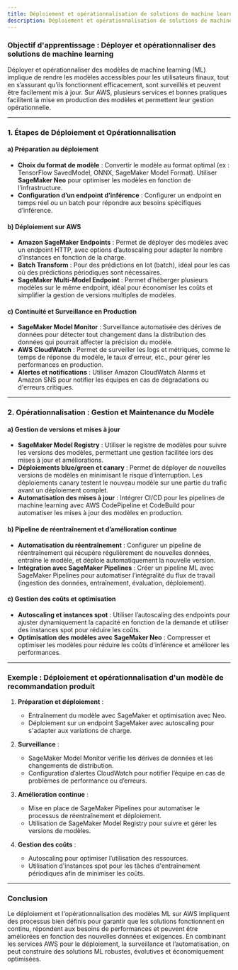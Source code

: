```yaml
---
title: Déploiement et opérationnalisation de solutions de machine learning
description: Déploiement et opérationnalisation de solutions de machine learning
---
```


### Objectif d'apprentissage : **Déployer et opérationnaliser des solutions de machine learning**

Déployer et opérationnaliser des modèles de machine learning (ML) implique de rendre les modèles accessibles pour les utilisateurs finaux, tout en s’assurant qu’ils fonctionnent efficacement, sont surveillés et peuvent être facilement mis à jour. Sur AWS, plusieurs services et bonnes pratiques facilitent la mise en production des modèles et permettent leur gestion opérationnelle.

---

### 1. **Étapes de Déploiement et Opérationnalisation**

#### a) **Préparation au déploiement**

- **Choix du format de modèle** : Convertir le modèle au format optimal (ex : TensorFlow SavedModel, ONNX, SageMaker Model Format). Utiliser **SageMaker Neo** pour optimiser les modèles en fonction de l’infrastructure.
- **Configuration d’un endpoint d’inférence** : Configurer un endpoint en temps réel ou un batch pour répondre aux besoins spécifiques d’inférence.

#### b) **Déploiement sur AWS**

- **Amazon SageMaker Endpoints** : Permet de déployer des modèles avec un endpoint HTTP, avec options d’autoscaling pour adapter le nombre d’instances en fonction de la charge.
- **Batch Transform** : Pour des prédictions en lot (batch), idéal pour les cas où des prédictions périodiques sont nécessaires.
- **SageMaker Multi-Model Endpoint** : Permet d’héberger plusieurs modèles sur le même endpoint, idéal pour économiser les coûts et simplifier la gestion de versions multiples de modèles.

#### c) **Continuité et Surveillance en Production**

- **SageMaker Model Monitor** : Surveillance automatisée des dérives de données pour détecter tout changement dans la distribution des données qui pourrait affecter la précision du modèle.
- **AWS CloudWatch** : Permet de surveiller les logs et métriques, comme le temps de réponse du modèle, le taux d'erreur, etc., pour gérer les performances en production.
- **Alertes et notifications** : Utiliser Amazon CloudWatch Alarms et Amazon SNS pour notifier les équipes en cas de dégradations ou d'erreurs critiques.

---

### 2. **Opérationnalisation : Gestion et Maintenance du Modèle**

#### a) **Gestion de versions et mises à jour**

- **SageMaker Model Registry** : Utiliser le registre de modèles pour suivre les versions des modèles, permettant une gestion facilitée lors des mises à jour et améliorations.
- **Déploiements blue/green et canary** : Permet de déployer de nouvelles versions de modèles en minimisant le risque d’interruption. Les déploiements canary testent le nouveau modèle sur une partie du trafic avant un déploiement complet.
- **Automatisation des mises à jour** : Intégrer CI/CD pour les pipelines de machine learning avec AWS CodePipeline et CodeBuild pour automatiser les mises à jour des modèles en production.

#### b) **Pipeline de réentraînement et d’amélioration continue**

- **Automatisation du réentraînement** : Configurer un pipeline de réentraînement qui récupère régulièrement de nouvelles données, entraîne le modèle, et déploie automatiquement la nouvelle version.
- **Intégration avec SageMaker Pipelines** : Créer un pipeline ML avec SageMaker Pipelines pour automatiser l’intégralité du flux de travail (ingestion des données, entraînement, évaluation, déploiement).

#### c) **Gestion des coûts et optimisation**

- **Autoscaling et instances spot** : Utiliser l’autoscaling des endpoints pour ajuster dynamiquement la capacité en fonction de la demande et utiliser des instances spot pour réduire les coûts.
- **Optimisation des modèles avec SageMaker Neo** : Compresser et optimiser les modèles pour réduire les coûts d'inférence et améliorer les performances.

---

### Exemple : Déploiement et opérationnalisation d'un modèle de recommandation produit

1. **Préparation et déploiement** :

   - Entraînement du modèle avec SageMaker et optimisation avec Neo.
   - Déploiement sur un endpoint SageMaker avec autoscaling pour s'adapter aux variations de charge.

2. **Surveillance** :

   - SageMaker Model Monitor vérifie les dérives de données et les changements de distribution.
   - Configuration d’alertes CloudWatch pour notifier l’équipe en cas de problèmes de performance ou d’erreurs.

3. **Amélioration continue** :

   - Mise en place de SageMaker Pipelines pour automatiser le processus de réentraînement et déploiement.
   - Utilisation de SageMaker Model Registry pour suivre et gérer les versions de modèles.

4. **Gestion des coûts** :
   - Autoscaling pour optimiser l’utilisation des ressources.
   - Utilisation d'instances spot pour les tâches d'entraînement périodiques afin de minimiser les coûts.

---

### Conclusion

Le déploiement et l'opérationnalisation des modèles ML sur AWS impliquent des processus bien définis pour garantir que les solutions fonctionnent en continu, répondent aux besoins de performances et peuvent être améliorées en fonction des nouvelles données et exigences. En combinant les services AWS pour le déploiement, la surveillance et l’automatisation, on peut construire des solutions ML robustes, évolutives et économiquement optimisées.
